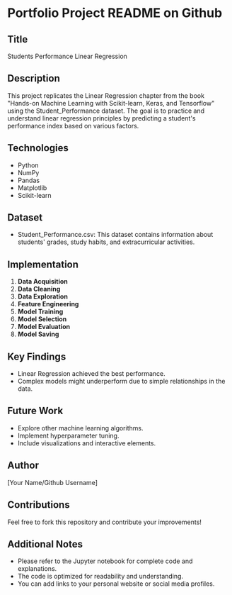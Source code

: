 # Portfolio Project README on Github

## Title
Students Performance Linear Regression

## Description
This project replicates the Linear Regression chapter from the book "Hands-on Machine Learning with Scikit-learn, Keras, and Tensorflow" using the Student_Performance dataset. The goal is to practice and understand linear regression principles by predicting a student's performance index based on various factors.

## Technologies
- Python
- NumPy
- Pandas
- Matplotlib
- Scikit-learn

## Dataset
- Student_Performance.csv: This dataset contains information about students' grades, study habits, and extracurricular activities.

## Implementation
1. **Data Acquisition**
2. **Data Cleaning**
3. **Data Exploration**
4. **Feature Engineering**
5. **Model Training**
6. **Model Selection**
7. **Model Evaluation**
8. **Model Saving**

## Key Findings
- Linear Regression achieved the best performance.
- Complex models might underperform due to simple relationships in the data.

## Future Work
- Explore other machine learning algorithms.
- Implement hyperparameter tuning.
- Include visualizations and interactive elements.

## Author
[Your Name/Github Username]

## Contributions
Feel free to fork this repository and contribute your improvements!

## Additional Notes
- Please refer to the Jupyter notebook for complete code and explanations.
- The code is optimized for readability and understanding.
- You can add links to your personal website or social media profiles.

